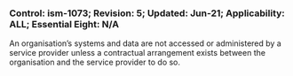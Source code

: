 ### Control: ism-1073; Revision: 5; Updated: Jun-21; Applicability: ALL; Essential Eight: N/A
<p>An organisation’s systems and data are not accessed or administered by a service provider unless a contractual arrangement exists between the organisation and the service provider to do so.</p>